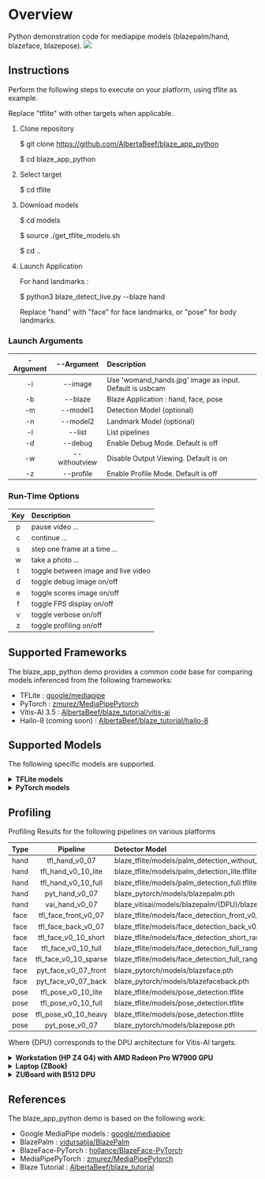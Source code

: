 # Overview

Python demonstration code for mediapipe models (blazepalm/hand, blazeface, blazepose).
![](images/blaze_detect_live_hand_face_pose_animation.gif)

## Instructions

Perform the following steps to execute on your platform, using tflite as example.

Replace "tflite" with other targets when applicable.

1. Clone repository

    $ git clone https://github.com/AlbertaBeef/blaze_app_python

    $ cd blaze_app_python

2. Select target

    $ cd tflite

3. Download models

    $ cd models
   
    $ source ./get_tflite_models.sh
   
    $ cd ..

5. Launch Application

    For hand landmarks :

    $ python3 blaze_detect_live.py --blaze hand

    Replace "hand" with "face" for face landmarks, or "pose" for body landmarks.

### Launch Arguments

| -Argument | --Argument    | Description                               | 
| :-------: | :-----------: | :---------------------------------------- | 
|  -i       | --image       | Use 'womand_hands.jpg' image as input. Default is usbcam      |
|  -b       | --blaze       | Blaze Application : hand, face, pose      |
|  -m       | --model1      | Detection Model (optional)                |
|  -n       | --model2      | Landmark Model (optional)                 |
|  -l       | --list        | List pipelines                            |
|  -d       | --debug       | Enable Debug Mode.  Default is off        |
|  -w       | --withoutview | Disable Output Viewing.  Default is on    |
|  -z       | --profile     | Enable Profile Mode.  Default is off      |

### Run-Time Options

| Key | Description                               | 
| :-: | :---------------------------------------- | 
|  p  | pause video ...                           |
|  c  | continue ...                              |
|  s  | step one frame at a time ...              |
|  w  | take a photo ...                          |
|  t  | toggle between image and live video       |
|  d  | toggle debug image on/off                 |
|  e  | toggle scores image on/off                |
|  f  | toggle FPS display on/off                 |
|  v  | toggle verbose on/off                     |
|  z  | toggle profiling on/off                   |
   

## Supported Frameworks

The blaze_app_python demo provides a common code base for comparing models inferenced from the following frameworks:
- TFLite : [google/mediapipe](https://github.com/google/mediapipe/blob/master/docs/solutions/models.md)
- PyTorch : [zmurez/MediaPipePytorch](https://github.com/zmurez/MediaPipePyTorch)
- Vitis-AI 3.5 : [AlbertaBeef/blaze_tutorial/vitis-ai](https://github.com/AlbertaBeef/blaze_tutorial/tree/2023.1/vitis-ai)
- Hailo-8 (coming soon) : [AlbertaBeef/blaze_tutorial/hailo-8](https://github.com/AlbertaBeef/blaze_tutorial/tree/2023.1/hailo-8)


## Supported Models

The following specific models are supported.

<details>
 <summary><b>TFLite models</b></summary>

Detection Models

| Version | Model                    | Input Size  |  Scores   |   Boxes   | Comments             | Source               | Model Link                                | 
| :-----: | :----------------------: | :---------: | :-------: | :-------: | :------------------- | :------------------- | :---------------------------------------- | 
|  v0.07  | Palm                     |   256\*256  |   2944    |  2944x18  | BBox + 7 keypoints   | [metalwhale/hand_tracking](https://.github.com/metalwhale/hand_tracking) | [palm_detection_without_custom_op.tflite](https://raw.githubusercontent.com/metalwhale/hand_tracking/master/models/palm_detection_without_custom_op.tflite)  |
|  v0.10  | Palm (Lite)              |   192\*192  |   2016    |  2016x18  | BBox + 7 keypoints   | [google/mediapipe](https://github.com/google/mediapipe/blob/master/docs/solutions/models.md) | [palm_detection_full.tflite](https://storage.googleapis.com/mediapipe-assets/palm_detection_lite.tflite) | 
|  v0.10  | Palm (Full)              |   192\*192  |   2016    |  2016x18  | BBox + 7 keypoints   | [google/mediapipe](https://github.com/google/mediapipe/blob/master/docs/solutions/models.md) | [palm_detection_full.tflite](https://storage.googleapis.com/mediapipe-assets/palm_detection_full.tflite) | 
|  v0.07  | Face (Front Camera)      |   256\*256  |    896    |   896x16   | BBox + 6 keypoints  | [google/mediapipe/v0.7.11](https://github.com/google/mediapipe/v0.7.11) | [face_detection_front.tflite](https://raw.githubusercontent.com/google/mediapipe/v0.7.11/mediapipe/models/face_detection_front.tflite)  |
|  v0.07  | Face (Back Camera)       |   256\*256  |    896    |   896x16   | BBox + 6 keypoints  | [google/mediapipe/v0.7.11](https://github.com/google/mediapipe/v0.7.11) | [face_detection_back.tflite](https://raw.githubusercontent.com/google/mediapipe/v0.7.11/mediapipe/models/face_detection_back.tflite)  |
|  v0.10  | Face (Short Range)       |   128\*128  |    896    |   896x16  | BBox + 6 keypoints   | [google/mediapipe](https://github.com/google/mediapipe/blob/master/docs/solutions/models.md) | [face_detection_short_range.tflite](https://storage.googleapis.com/mediapipe-assets/face_detection_short_range.tflite) | 
|  v0.10  | Face (Full Range)        |   128\*128  |    896    |   896x16  | BBox + 6 keypoints   | [mgoogle/mediapipe](https://github.com/google/mediapipe/blob/master/docs/solutions/models.md) | [face_detection_full_range.tflite](https://storage.googleapis.com/mediapipe-assets/face_detection_full_range.tflite) | 
|  v0.10  | Face (Full Range Sparse) |   128\*128  |    896    |   896x16  | BBox + 6 keypoints   | [google/mediapipe](https://github.com/google/mediapipe/blob/master/docs/solutions/models.md) | [face_detection_full_range_sparse.tflite](https://storage.googleapis.com/mediapipe-assets/face_detection_full_range_sparse.tflite) | 
|  v0.10  | Pose                     |   224\*224  |   2254    |  2254x12  | BBox + 4 keypoints   | [google/mediapipe](https://github.com/google/mediapipe/blob/master/docs/solutions/models.md) | [pose_detection.tflite](https://storage.googleapis.com/mediapipe-assets/pose_detection.tflite) | 

Landmarks Models

| Version | Model        | Input Size  |  Flag  | Landmarks | Comments                                 | Source               | Model Link                                | 
| :-----: | :----------: | :---------: | :----: | :-------: | :--------------------------------------- | :------------------- | :---------------------------------------- | 
|  v0.07  | Hand         |   256\*256  |    1   |    21x3   | 21 keypoints (x,y,score)                 | [google/mediapipe/v0.7.11](https://github.com/google/mediapipe/v0.7.11) | [hand_landmark.tflite](https://raw.githubusercontent.com/google/mediapipe/v0.7.11/mediapipe/models/hand_landmark.tflite)  |
|  v0.10  | Hand (Lite)  |   224\*224  |    1   |  2016x18  | 21 keypoints (x,y,score)                 | [google/mediapipe](https://github.com/google/mediapipe/blob/master/docs/solutions/models.md) | [hand_landmark_lite.tflite](https://storage.googleapis.com/mediapipe-assets/hand_landmark_lite.tflite) | 
|  v0.10  | Hand (Full)  |   224\*224  |    1   |  2016x18  | 21 keypoints (x,y,score)                 | [google/mediapipe](https://github.com/google/mediapipe/blob/master/docs/solutions/models.md)| [hand_landmark_full.tflite](https://storage.googleapis.com/mediapipe-assets/hand_landmark_full.tflite) | 
|  v0.07  | Face         |   256\*256  |    1   |   896x16   | 468 keypoints (x,y,score)               | [google/mediapipe/v0.7.11](https://github.com/google/mediapipe/v0.7.11) | [face_landmark.tflite](https://raw.githubusercontent.com/google/mediapipe/v0.7.11/mediapipe/models/hand_landmark.tflite)  |
|  v0.10  | Face         |   192\*192  |    1   |   896x16  | 468 keypoints (x,y,score)                | [google/mediapipe](https://github.com/google/mediapipe/blob/master/docs/solutions/models.md) | [face_landmark.tflite](https://storage.googleapis.com/mediapipe-assets/face_landmark.tflite) | 
|  v0.10  | Pose (Full Body, Lite)  |   256\*256  |    1   |    39x5   | 39 keypoints (x,y,z,visibility,presence) | [google/mediapipe](https://github.com/google/mediapipe/blob/master/docs/solutions/models.md) | [pose_landmark_lite.tflite](https://storage.googleapis.com/mediapipe-assets/pose_landmark_lite.tflite) | 
|  v0.10  | Pose (Full Body, Full)  |   256\*256  |    1   |    39x5   | 39 keypoints (x,y,z,visibility,presence) | [google/mediapipe](https://github.com/google/mediapipe/blob/master/docs/solutions/models.md) | [pose_landmark_full.tflite](https://storage.googleapis.com/mediapipe-assets/pose_landmark_full.tflite) | 
|  v0.10  | Pose (Full Body, Heavy) |   256\*256  |    1   |    39x5   | 39 keypoints (x,y,z,visibility,presence) | [google/mediapipe](https://github.com/google/mediapipe/blob/master/docs/solutions/models.md) | [pose_landmark_heavy.tflite](https://storage.googleapis.com/mediapipe-assets/pose_landmark_heavy.tflite) | 


</details>

<details>
 <summary><b>PyTorch models</b></summary>

Detection Models

| Version | Type                | Input Size  |  Scores   |   Boxes   | Comments             | Source               | Model Link                                | 
| :-----: | :-----------------: | :---------: | :-------: | :-------: | :------------------- | :------------------- | :---------------------------------------- | 
|  v0.07  | Palm                |   256\*256  |   2944    |  2944x18  | BBox + 7 keypoints   | [zmurez/MediaPipePytorch](https://github.com/zmurez/MediaPipePyTorch) | [blazepalm.pth](https://raw.githubusercontent.com/zmurez/MediaPipePyTorch/master/blazepalm.pth)  |
|  v0.07  | Face (Front Camera) |   128\*128  |    896    |   896x16  | BBox + 6 keypoints   | [zmurez/MediaPipePytorch](https://github.com/zmurez/MediaPipePyTorch) | [blazeface.pth](https://raw.githubusercontent.com/zmurez/MediaPipePyTorch/master/blazeface.pth) | 
|  v0.07  | Face (Back Camera)  |   256\*256  |    896    |   896x16  | BBox + 6 keypoints   | [zmurez/MediaPipePytorch](https://github.com/zmurez/MediaPipePyTorch) | [blazefaceback.pth](https://raw.githubusercontent.com/zmurez/MediaPipePyTorch/master/blazefaceback.pth) | 
|  v0.06  | Pose                |   128\*128  |    896    |   896x12  | BBox + 4 keypoints   | [zmurez/MediaPipePytorch](https://github.com/zmurez/MediaPipePyTorch) | [blazepose.pth](https://raw.githubusercontent.com/zmurez/MediaPipePyTorch/master/blazepose.pth) | 

Landmarks Models

| Version | Type              | Input Size  |  Flag  | Landmarks  | Comments             | Source               | Model Link                                | 
| :-----: | :---------------: | :---------: | :----: | :-------: | :------------------- | :------------------- | :---------------------------------------- | 
|  v0.07  | Hand              |   256\*256  |    1   |    21x3  | 21 keypoints (x,y,score)  | [zmurez/MediaPipePytorch](https://github.com/zmurez/MediaPipePyTorch) | [blazehand_landmark.pth](https://raw.githubusercontent.com/zmurez/MediaPipePyTorch/master/blazehand_landmark.pth) |
|  v0.07  | Face              |   192\*192  |    1   |   896x16  | 468 keypoints (x,y,score)   | [zmurez/MediaPipePytorch](https://github.com/zmurez/MediaPipePyTorch) | [blazeface_landmark.pth](https://raw.githubusercontent.com/zmurez/MediaPipePyTorch/master/blazeface_landmark.pth) | 
|  v0.07  | Pose (Upper Body) |   256\*256  |    1   |    39x5   | 31 keypoints (x,y,z,visibility,presence) | [zmurez/MediaPipePytorch](https://github.com/zmurez/MediaPipePyTorch) | [blazepose_landmark.pth](https://raw.githubusercontent.com/zmurez/MediaPipePyTorch/master/blazepose_landmark.pth)| 


</details>

## Profiling

Profiling Results for the following pipelines on various platforms

| Type    | Pipeline              | Detector Model                                              | Landmark Model                                                        | 
| :-----: | :-------------------: | :---------------------------------------------------------- | :-------------------------------------------------------------------- | 
|  hand   | tfl_hand_v0_07        | blaze_tflite/models/palm_detection_without_custom_op.tflite | blaze_tflite/models/hand_landmark_v0_07.tflite                        |
|  hand   | tfl_hand_v0_10_lite   | blaze_tflite/models/palm_detection_lite.tflite              | blaze_tflite/models/hand_landmark_lite.tflite                         |
|  hand   | tfl_hand_v0_10_full   | blaze_tflite/models/palm_detection_full.tflite              | blaze_tflite/models/hand_landmark_full.tflite                         |
|  hand   | pyt_hand_v0_07        | blaze_pytorch/models/blazepalm.pth                          | blaze_pytorch/models/blazehand_landmark.pth                           |
|  hand   | vai_hand_v0_07        | blaze_vitisai/models/blazepalm/{DPU}/blazepalm.xmodel       | blaze_vitisai/models/blazehandlandmark/{DPU}/blazehandlandmark.xmodel |
|  face   | tfl_face_front_v0_07  | blaze_tflite/models/face_detection_front_v0_07.tflite       | blaze_tflite/models/face_landmark_v0_07.tflite                        |
|  face   | tfl_face_back_v0_07   | blaze_tflite/models/face_detection_back_v0_07.tflite        | blaze_tflite/models/face_landmark_v0_07.tflite                        |
|  face   | tfl_face_v0_10_short  | blaze_tflite/models/face_detection_short_range.tflite       | blaze_tflite/models/face_landmark.tflite                              |
|  face   | tfl_face_v0_10_full   | blaze_tflite/models/face_detection_full_range.tflite        | blaze_tflite/models/face_landmark.tflite                              |
|  face   | tfl_face_v0_10_sparse | blaze_tflite/models/face_detection_full_range_sparse.tflite | blaze_tflite/models/face_landmark.tflite                              |
|  face   | pyt_face_v0_07_front  | blaze_pytorch/models/blazeface.pth                          | blaze_pytorch/models/blazeface_landmark.pth                           |
|  face   | pyt_face_v0_07_back   | blaze_pytorch/models/blazefaceback.pth                      | blaze_pytorch/models/blazeface_landmark.pth                           |
|  pose   | tfl_pose_v0_10_lite   | blaze_tflite/models/pose_detection.tflite                   | blaze_tflite/models/pose_landmark_lite.tflite                         |
|  pose   | tfl_pose_v0_10_full   | blaze_tflite/models/pose_detection.tflite                   | blaze_tflite/models/pose_landmark_full.tflite                         |
|  pose   | tfl_pose_v0_10_heavy  | blaze_tflite/models/pose_detection.tflite                   | blaze_tflite/models/pose_landmark_heavy.tflite                        |
|  pose   | pyt_pose_v0_07        | blaze_pytorch/models/blazepose.pth                          | blaze_pytorch/models/blazepose_landmark.pth                           |

Where {DPU} corresponds to the DPU architecture for Vitis-AI targets.

<details>
 <summary><b>Workstation (HP Z4 G4) with AMD Radeon Pro W7900 GPU</b></summary>

Latency

![](images/blaze_detect_live_workstation01_profiling_latency.gif)

Frame Rate (estimated from total latency)

![](images/blaze_detect_live_workstation01_profiling_fps.gif)

</details>


<details>
 <summary><b>Laptop (ZBook)</b></summary>

Latency

![](images/blaze_detect_live_laptop01_profiling_latency.gif)

Frame Rate (estimated from total latency)

![](images/blaze_detect_live_laptop01_profiling_fps.gif)

</details>


<details>
 <summary><b>ZUBoard with B512 DPU</b></summary>

Latency

![](images/blaze_detect_live_zuboard01_profiling_latency.gif)

Frame Rate (estimated from total latency)

![](images/blaze_detect_live_zuboard01_profiling_fps.gif)

</details>


## References

The blaze_app_python demo is based on the following work:
- Google MediaPipe models : [google/mediapipe](https://github.com/google/mediapipe/blob/master/docs/solutions/models.md)
- BlazePalm : [vidursatija/BlazePalm](https://github.com/vidursatija/BlazePalm)
- BlazeFace-PyTorch : [hollance/BlazeFace-PyTorch](https://github.com/hollance/BlazeFace-PyTorch)
- MediaPipePyTorch : [zmurez/MediaPipePytorch](https://github.com/zmurez/MediaPipePyTorch)
- Blaze Tutorial : [AlbertaBeef/blaze_tutorial](https://github.com/AlbertaBeef/blaze_tutorial/tree/2023.1)

